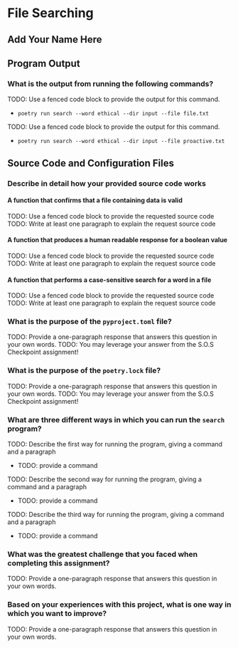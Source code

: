 # File Searching

## Add Your Name Here

## Program Output

### What is the output from running the following commands?

TODO: Use a fenced code block to provide the output for this command.

- `poetry run search --word ethical --dir input --file file.txt`

TODO: Use a fenced code block to provide the output for this command.

- `poetry run search --word ethical --dir input --file proactive.txt`

## Source Code and Configuration Files

### Describe in detail how your provided source code works

#### A function that confirms that a file containing data is valid

TODO: Use a fenced code block to provide the requested source code
TODO: Write at least one paragraph to explain the request source code

#### A function that produces a human readable response for a boolean value

TODO: Use a fenced code block to provide the requested source code
TODO: Write at least one paragraph to explain the request source code

#### A function that performs a case-sensitive search for a word in a file

TODO: Use a fenced code block to provide the requested source code
TODO: Write at least one paragraph to explain the request source code

### What is the purpose of the `pyproject.toml` file?

TODO: Provide a one-paragraph response that answers this question in your own words.
TODO: You may leverage your answer from the S.O.S Checkpoint assignment!

### What is the purpose of the `poetry.lock` file?

TODO: Provide a one-paragraph response that answers this question in your own words.
TODO: You may leverage your answer from the S.O.S Checkpoint assignment!

### What are three different ways in which you can run the `search` program?

TODO: Describe the first way for running the program, giving a command and a paragraph

- TODO: provide a command

TODO: Describe the second way for running the program, giving a command and a paragraph

- TODO: provide a command

TODO: Describe the third way for running the program, giving a command and a paragraph

- TODO: provide a command

### What was the greatest challenge that you faced when completing this assignment?

TODO: Provide a one-paragraph response that answers this question in your own words.

### Based on your experiences with this project, what is one way in which you want to improve?

TODO: Provide a one-paragraph response that answers this question in your own words.
